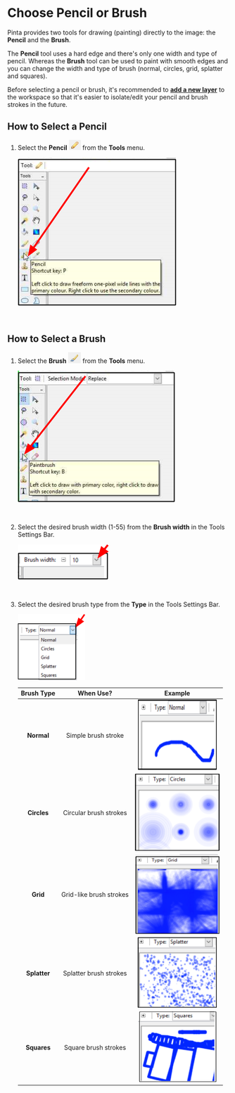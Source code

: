 # Choose Pencil or Brush

 Pinta provides two tools for drawing (painting) directly to the image: the **Pencil** and the **Brush**. 

 The **Pencil** tool uses a hard edge and there's only one width and type of pencil. Whereas the **Brush** tool can be used to paint with smooth edges and you can change the width and type of brush (normal, circles, grid, splatter and squares). 

 Before selecting a pencil or brush, it's recommended to [**add a new layer**](layers.md) to the workspace so that it's easier to isolate/edit your pencil and brush strokes in the future.


## How to Select a Pencil 

 1. Select the **Pencil** ![pencil tool](img/pencil.png) from the **Tools** menu.

     ![pencil select](img/pencilselect.png)

     &nbsp;   

## How to Select a Brush     

1.  Select the **Brush** ![brush tool](img/brush.png) from the **Tools** menu.

     ![brush select](img/brushselect.png)

     &nbsp;  

2.  Select the desired brush width (1-55) from the **Brush width** in the Tools Settings Bar.

    ![Brush Width](img/brushwidth.png)

      &nbsp;  


3.  Select the desired brush type from the **Type** in the Tools Settings Bar. 

    ![Brush Type](img/brushtype.png)
    
    Brush Type | When Use?| Example
    :-----------:|:-------------------------:| :------------------------------:
    **Normal** | Simple brush stroke |   ![normal brush](img/brushnormal.png) 
    **Circles** | Circular brush strokes | ![circle brush](img/brushcircle.png) 
    **Grid**   | Grid-like brush strokes | ![grid brush](img/brushgrid.png) 
    **Splatter** | Splatter brush strokes | ![splatter brush](img/brushsplatter.png)
    **Squares** | Square brush strokes | ![square brush](img/brushsquare.png)



